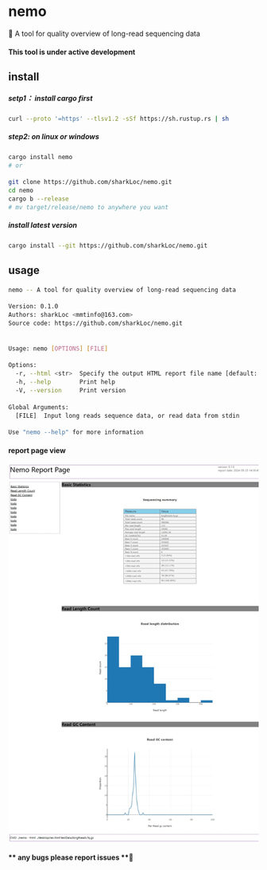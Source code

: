 # nemo
🦀 A tool for quality overview of long-read sequencing data

#### **This tool is under active development**

## install
##### setp1： install cargo first 
```bash
curl --proto '=https' --tlsv1.2 -sSf https://sh.rustup.rs | sh
```

##### step2:  on linux or windows
```bash
cargo install nemo
# or

git clone https://github.com/sharkLoc/nemo.git
cd nemo
cargo b --release
# mv target/release/nemo to anywhere you want 
```
##### install latest version

```bash
cargo install --git https://github.com/sharkLoc/nemo.git
```

## usage

```bash
nemo -- A tool for quality overview of long-read sequencing data

Version: 0.1.0
Authors: sharkLoc <mmtinfo@163.com>
Source code: https://github.com/sharkLoc/nemo.git


Usage: nemo [OPTIONS] [FILE]

Options:
  -r, --html <str>  Specify the output HTML report file name [default: report.html]
  -h, --help        Print help
  -V, --version     Print version

Global Arguments:
  [FILE]  Input long reads sequence data, or read data from stdin

Use "nemo --help" for more information
```

#### report page view
![](example/report.jpeg)

#### ** any bugs please report issues **💖